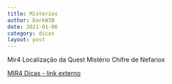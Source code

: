 ```yaml
---
title: Mistérios
author: DarkW3B
date: 2021-01-06
category: dicas
layout: post
---
```


Mir4 Localização da Quest Mistério Chifre de Nefariox

[MIR4 Dicas - link externo](https://mir4dicas.com.br/mir4-localizacao-da-quest-misterio-chifre-de-nefariox/)